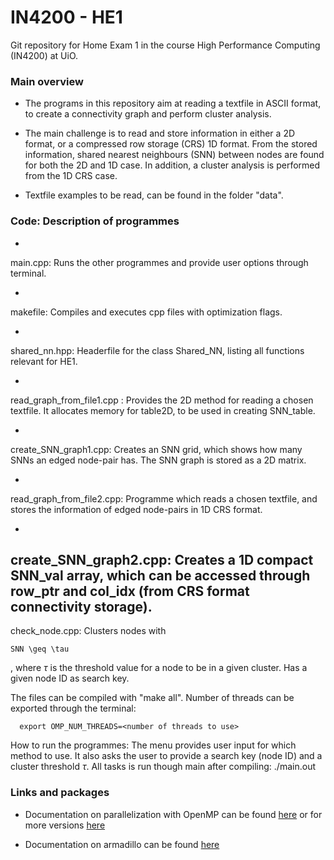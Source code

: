 # IN4200 - HE1
Git repository for Home Exam 1 in the course High Performance Computing (IN4200) at UiO.

### Main overview
* The programs in this repository aim at reading a textfile in ASCII format, to create a connectivity graph and perform cluster analysis.

* The main challenge is to read and store information in either a 2D format, or a compressed row storage (CRS) 1D format. From the stored information, shared nearest neighbours (SNN) between nodes are found for both the 2D and 1D case. In addition, a cluster analysis is performed from the 1D CRS case.

* Textfile examples to be read, can be found in the folder "data".

### Code: Description of programmes
-
main.cpp: Runs the other programmes and provide user options through terminal.

 -
 makefile: Compiles and executes cpp files with optimization flags.

-  
shared_nn.hpp: Headerfile for the class Shared_NN, listing all functions relevant for HE1.

-
read_graph_from_file1.cpp : Provides the 2D method for reading a chosen textfile. It   allocates memory for table2D, to be used in creating SNN_table.

-
create_SNN_graph1.cpp: Creates an SNN grid, which shows how many SNNs an edged node-pair has. The SNN graph is stored as a 2D matrix.


-
read_graph_from_file2.cpp: Programme which reads a chosen textfile, and stores the information of edged node-pairs in 1D CRS format.

-
create_SNN_graph2.cpp: Creates a 1D compact SNN_val array, which can be accessed through row_ptr and col_idx (from CRS format connectivity storage).
-
check_node.cpp: Clusters nodes with

```
SNN \geq \tau
```
, where $\tau$ is the threshold value for a node to be in a given cluster. Has a given node ID as search key.


The files can be compiled with "make all". Number of threads can be exported through the terminal:

```
  export OMP_NUM_THREADS=<number of threads to use>
```

How to run the programmes: The menu provides user input for which method to use. It also asks the user to provide a search key (node ID) and a cluster threshold $\tau$. All tasks is run though main after compiling: ./main.out

### Links and packages

- Documentation on parallelization with OpenMP can be found [here](https://www.openmp.org/wp-content/uploads/OpenMP-4.5-1115-CPP-web.pdf) or for more versions [here](https://www.openmp.org/resources/refguides/)

- Documentation on armadillo can be found [here](http://arma.sourceforge.net/docs.html)
